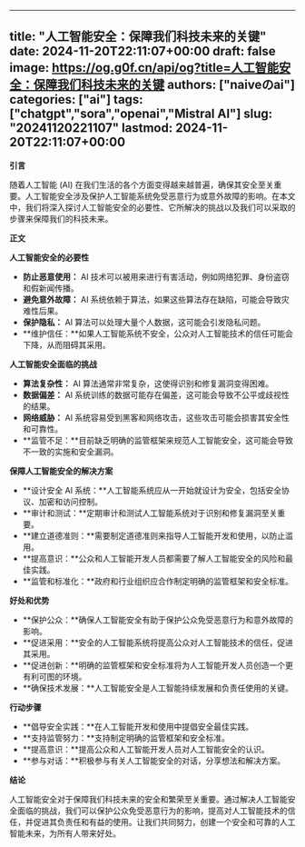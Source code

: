 
---
title: "人工智能安全：保障我们科技未来的关键"
date: 2024-11-20T22:11:07+00:00
draft: false
image: https://og.g0f.cn/api/og?title=人工智能安全：保障我们科技未来的关键
authors: ["naiveのai"]
categories: ["ai"]
tags: ["chatgpt","sora","openai","Mistral AI"]
slug: "20241120221107"
lastmod: 2024-11-20T22:11:07+00:00
---
**引言**

随着人工智能 (AI) 在我们生活的各个方面变得越来越普遍，确保其安全至关重要。人工智能安全涉及保护人工智能系统免受恶意行为或意外故障的影响。在本文中，我们将深入探讨人工智能安全的必要性、它所解决的挑战以及我们可以采取的步骤来保障我们的科技未来。

**正文**

**人工智能安全的必要性**

* **防止恶意使用：** AI 技术可以被用来进行有害活动，例如网络犯罪、身份盗窃和假新闻传播。
* **避免意外故障：** AI 系统依赖于算法，如果这些算法存在缺陷，可能会导致灾难性后果。
* **保护隐私：** AI 算法可以处理大量个人数据，这可能会引发隐私问题。
* **维护信任：**如果人工智能系统不安全，公众对人工智能技术的信任可能会下降，从而阻碍其采用。

**人工智能安全面临的挑战**

* **算法复杂性：** AI 算法通常非常复杂，这使得识别和修复漏洞变得困难。
* **数据偏差：** AI 系统训练的数据可能存在偏差，这可能会导致不公平或歧视性的结果。
* **网络威胁：** AI 系统容易受到黑客和网络攻击，这些攻击可能会损害其安全性和可靠性。
* **监管不足：**目前缺乏明确的监管框架来规范人工智能安全，这可能会导致不一致的实施和安全漏洞。

**保障人工智能安全的解决方案**

* **设计安全 AI 系统：**人工智能系统应从一开始就设计为安全，包括安全协议、加密和访问控制。
* **审计和测试：**定期审计和测试人工智能系统对于识别和修复漏洞至关重要。
* **建立道德准则：**需要制定道德准则来指导人工智能开发和使用，以防止滥用。
* **提高意识：**公众和人工智能开发人员都需要了解人工智能安全的风险和最佳实践。
* **监管和标准化：**政府和行业组织应合作制定明确的监管框架和安全标准。

**好处和优势**

* **保护公众：**确保人工智能安全有助于保护公众免受恶意行为和意外故障的影响。
* **促进采用：**安全的人工智能系统将提高公众对人工智能技术的信任，促进其采用。
* **促进创新：**明确的监管框架和安全标准将为人工智能开发人员创造一个更有利可图的环境。
* **确保技术发展：**人工智能安全是人工智能持续发展和负责任使用的关键。

**行动步骤**

* **倡导安全实践：**在人工智能开发和使用中提倡安全最佳实践。
* **支持监管努力：**支持制定明确的监管框架和安全标准。
* **提高意识：**提高公众和人工智能开发人员对人工智能安全的认识。
* **参与对话：**积极参与有关人工智能安全的对话，分享想法和解决方案。

**结论**

人工智能安全对于保障我们科技未来的安全和繁荣至关重要。通过解决人工智能安全面临的挑战，我们可以保护公众免受恶意行为的影响，提高对人工智能技术的信任，并促进其负责任和有益的使用。让我们共同努力，创建一个安全和可靠的人工智能未来，为所有人带来好处。